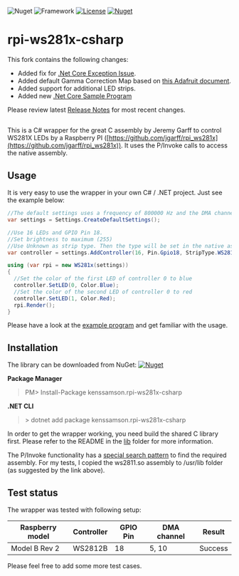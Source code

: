 ![Nuget](https://img.shields.io/nuget/v/kenssamson.rpi-ws281x-csharp.svg?label=version&style=popout)
![Framework](https://img.shields.io/static/v1.svg?label=.NET&nbsp;Standard&message=v2.0&color=blue)
[![License](https://img.shields.io/badge/License-BSD%202--Clause-orange.svg)](https://opensource.org/licenses/BSD-2-Clause)
[![Nuget](https://img.shields.io/nuget/dt/kenssamson.rpi-ws281x-csharp.svg?color=brightgreen&style=popout)](https://www.nuget.org/packages/kenssamson.rpi-ws281x-csharp/)

# rpi-ws281x-csharp
This fork contains the following changes:

* Added fix for [.Net Core Exception Issue](https://github.com/rpi-ws281x/rpi-ws281x-csharp/issues/2).
* Added default Gamma Correction Map based on [this Adafruit document](https://learn.adafruit.com/led-tricks-gamma-correction/the-issue).
* Added support for additional LED strips.
* Added new [.Net Core Sample Program](src/CoreTestApp)

Please review latest [Release Notes](ReleaseNotes.md) for most recent changes.
##

This is a C# wrapper for the great C assembly by Jeremy Garff to control WS281X LEDs by a Raspberry PI ([https://github.com/jgarff/rpi_ws281x](https://github.com/jgarff/rpi_ws281x)).
It uses the P/Invoke calls to access the native assembly.

## Usage
It is very easy to use the wrapper in your own C# / .NET project.
Just see the example below:

```csharp
//The default settings uses a frequency of 800000 Hz and the DMA channel 10.
var settings = Settings.CreateDefaultSettings();

//Use 16 LEDs and GPIO Pin 18.
//Set brightness to maximum (255)
//Use Unknown as strip type. Then the type will be set in the native assembly.
var controller = settings.AddController(16, Pin.Gpio18, StripType.WS2812_STRIP, ControllerType.PWM0, 255, false)

using (var rpi = new WS281x(settings))
{
  //Set the color of the first LED of controller 0 to blue
  controller.SetLED(0, Color.Blue);
  //Set the color of the second LED of controller 0 to red
  controller.SetLED(1, Color.Red);
  rpi.Render();
}
```
Please have a look at the [example program](src/CoreTestApp/Program.cs) and get familiar with the usage.

## Installation
The library can be downloaded from NuGet: [![Nuget](https://img.shields.io/nuget/v/kenssamson.rpi-ws281x-csharp.svg?style=popout)](https://www.nuget.org/packages/kenssamson.rpi-ws281x-csharp/)

**Package Manager**
> PM\> Install-Package kenssamson.rpi-ws281x-csharp

**.NET CLI** 
> \> dotnet add package kenssamson.rpi-ws281x-csharp


In order to get the wrapper working, you need build the shared C library first.  Please refer to the 
README in the [lib](lib) folder for more information.

The P/Invoke functionality has a [special search pattern](http://www.mono-project.com/docs/advanced/pinvoke/#library-handling) to find the required assembly.
For my tests, I copied the ws2811.so assembly to /usr/lib folder (as suggested by the link above).

## Test status
The wrapper was tested with following setup:

|Raspberry model | Controller | GPIO Pin | DMA channel | Result |
|----------------|------------|----------|-------------|--------|
|Model B Rev 2   | WS2812B    | 18       | 5, 10       | Success|

Please feel free to add some more test cases.

